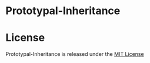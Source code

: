 # Prototypal-Inheritance

# License

Prototypal-Inheritance is released under the [MIT License](https://opensource.org/licenses/MIT)
